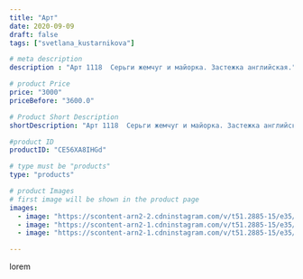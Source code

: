 ```yaml
---
title: "Арт"
date: 2020-09-09
draft: false
tags: ["svetlana_kustarnikova"]

# meta description
description : "Арт 1118  Серьги жемчуг и майорка. Застежка английская."

# product Price
price: "3000"
priceBefore: "3600.0"

# Product Short Description
shortDescription: "Арт 1118  Серьги жемчуг и майорка. Застежка английская."

#product ID
productID: "CE56XA8IHGd"

# type must be "products"
type: "products"

# product Images
# first image will be shown in the product page
images:
  - image: "https://scontent-arn2-2.cdninstagram.com/v/t51.2885-15/e35/118968010_144835340652960_5507927806653641197_n.jpg?_nc_ht=scontent-arn2-2.cdninstagram.com&_nc_cat=100&_nc_ohc=DXD2tzcbk4QAX_PyikN&se=7&tp=1&oh=32f048bd073f5014350baf3d1286f9ce&oe=60617FC2&ig_cache_key=MjM5NDIwMTMzODg5NTUyNTgxNg%3D%3D.2"
  - image: "https://scontent-arn2-1.cdninstagram.com/v/t51.2885-15/e35/118921328_1048097502306431_5306225059908677756_n.jpg?_nc_ht=scontent-arn2-1.cdninstagram.com&_nc_cat=111&_nc_ohc=WRRUK7QviTcAX8MQmGL&se=7&tp=1&oh=d920d175de44d8ff7ea433fcb1d9d63a&oe=6060AEAA&ig_cache_key=MjM5NDIwMTMzODg3ODgwODQxMQ%3D%3D.2"
  - image: "https://scontent-arn2-1.cdninstagram.com/v/t51.2885-15/e35/118909813_372513427252682_657245083453414905_n.jpg?_nc_ht=scontent-arn2-1.cdninstagram.com&_nc_cat=102&_nc_ohc=uRVSqsgDkEUAX9_SEit&se=8&tp=1&oh=5f39c243664d2943404de82ba580ee5e&oe=6060F492&ig_cache_key=MjM5NDIwMTMzODkwMzg3OTI5Ng%3D%3D.2"

---
```

lorem
